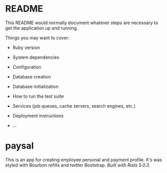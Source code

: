 # README

This README would normally document whatever steps are necessary to get the
application up and running.

Things you may want to cover:

* Ruby version

* System dependencies

* Configuration

* Database creation

* Database initialization

* How to run the test suite

* Services (job queues, cache servers, search engines, etc.)

* Deployment instructions

* ...
# paysal

This is an app for creating employee personal and payment profile.
It's was styled with Bourbon refills and twitter Bootstrap.
_Built with Rails 5.0.3._